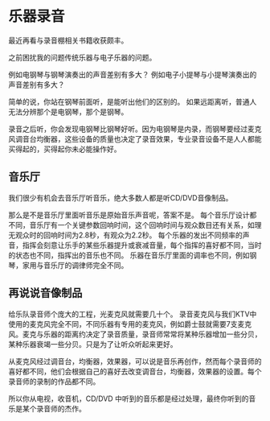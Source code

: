 乐器录音
=====

最近再看与录音棚相关书籍收获颇丰。

之前困扰我的问题传统乐器与电子乐器的问题。

例如电钢琴与钢琴演奏出的声音差别有多大？
例如电子小提琴与小提琴演奏出的声音差别有多大？

简单的说，你站在钢琴前面听，是能听出他们的区别的。
如果远距离听，普通人无法分辨那个是电钢琴，那个是钢琴。

录音之后听，你会发现电钢琴比钢琴好听。因为电钢琴是内录，而钢琴要经过麦克风调音台均衡器，这些设备的质量也决定了录音效果，专业录音设备不是人人都能买得起的，买得起你未必能操作好。

音乐厅
-----
我们很少有机会去音乐厅听音乐，绝大多数人都是听CD/DVD音像制品。

那么是不是音乐厅里面听音乐是原始音乐声音呢，答案不是。
每个音乐厅设计都不同，音乐厅有一个关键参数回响时间，这个回响时间与观众数目还有关系，如理无观众时的回响时间为2.8秒，有观众为2.2秒。
每个乐器的发出不同频率的声音，指挥会刻意让乐手的某些乐器提升或衰减音量，每个指挥的喜好都不同，当时的状态也不同，指挥出的音乐也不同。
乐器在音乐厅里面的调率也不同，例如钢琴，家用与音乐厅的调律师完全不同。

再说说音像制品
-----
给乐队录音师个庞大的工程，光麦克风就需要几十个。
录音麦克风与我们KTV中使用的麦克风完全不同，不同乐器有专用的麦克风，例如爵士鼓就需要7支麦克风。麦克与乐器的距离约决定了录音质量，录音师常常将某种乐器增加一些分贝，某种乐器衰竭一些分贝。只是为了让听众听起来更好。

从麦克风经过调音台，均衡器，效果器，可以说是音乐再创作，然而每个录音师的喜好都不同，他们会根据自己的喜好去改变调音台，均衡器，效果器的设置。每个录音师的录制的作品都不同。

所以你从电视，收音机，CD/DVD 中听到的音乐都是经过处理，最终你听到的音乐是某个录音师的杰作。
